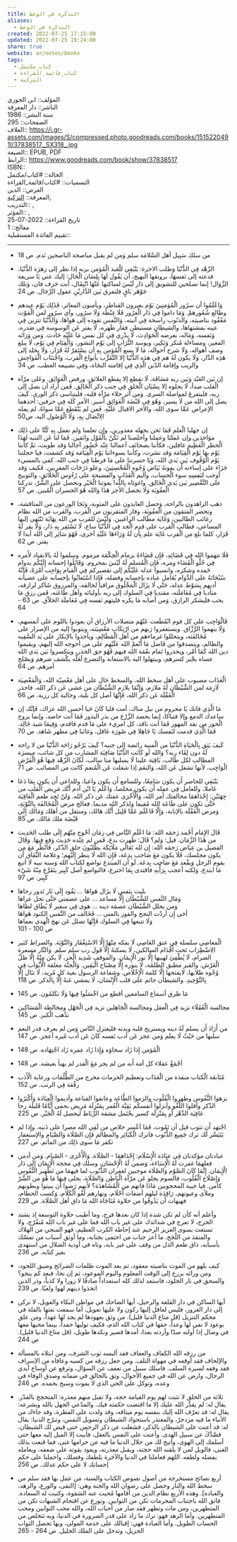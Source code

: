 ```yaml
---  
title: التذكرة في الوعظ  
aliases:  
  - التذكرة في الوعظ  
created: 2022-07-25 17:15:00  
updated: 2022-07-25 19:24:00  
share: true  
website: ar/notes/books  
tags:  
  - كتاب_مكتمل  
  - كتاب_قائمة_القراءة  
  - التزكية  
---  
```

  
  
  
المؤلف:: ابن الجوزي  
الناشر:: دار المعرفة  
سنة النشر::  1986  
الصفحات:: 295  
الغلاف:: <https://i.gr-assets.com/images/S/compressed.photo.goodreads.com/books/1515220491l/37838517._SX318_.jpg>  
الصيغة:: EPUB, PDF  
الرابط:: <https://www.goodreads.com/book/show/37838517>  
ISBN::  
الحالة:: #كتاب/مكتمل  
التسميات:: #كتاب/قائمة_القراءة  
الغرض:: الدين  
المعرفة:: [التزكية](%D9%85%D9%84%D8%A7%D8%AD%D8%B8%D8%A7%D8%AA%20%D8%AF%D9%88%D8%B1%D8%A9%20%D9%81%D9%82%D9%87%20%D8%A7%D9%84%D9%86%D9%81%D8%B3/%D8%A7%D9%84%D8%AA%D8%B2%D9%83%D9%8A%D8%A9.md),  
التدريب::  ,  
المؤثر::  ,  
تاريخ القراءة:: 2022-07-25  
معالج:: 1  
تقييم الفائدة المستقبلية::  
  
---  
  
- من سلك سَبِيل أهل السَّلامَة سلم وَمن لم يقبل مناصحة الناصحين نَدم. ص 18  
  
- الزّهْد فِي الدُّنْيَا وَطلب الاخرة: يَنْبَغِي للْعَبد الْمُؤمن بربه إذا نظر إلى زهرَة الدُّنْيَا، فدعته إلى نَفسهَا، برونقها البهيج، أن يَقُول لَهَا بِلِسَان الْحَال: إليك عني يَا سريعة الزَّوَال! إنما تصلحين للتشويق إلى دَار لَيْسَ لساكنها عَنْهَا انْتِقَال، أنت خزف فان، وَتلك جَوْهَر بَاقٍ فلتفرق بَين الدَّاريْنِ عقول الرِّجَال. ص 24  
  
- وَاعْلَمُوا أن سرُور الْمُؤمنِينَ يَوْم يعبرون القناطر، ويأمنون المعاثر، فَذَلِك يَوْم عيدهم وطالع شُعُورهمْ. وَمَا داموا فِي دَار الْغرُور فَلَا غِبْطَة وَلَا سرُور، وأي سرُور لمن الْمَوْت مَعْقُود بناصيته، والذنُوب راسخة فِي آنيته، وَالنَّفس تقوده إلى هَواهَا، وَالدُّنْيَا تتزين فِي عينه بمشتهاها، والشيطان مستبطن فقار ظَهره، لَا يفتر عَن الوسوسة فِي صَدره، وَنَفسه، وَمَاله، بعرضه الْحَوَادِث، لَا يدْرِي فِي كل نفس مَا عَلَيْهِ حَادث. وَمن وَرَائه المغير، ومساءلة مُنكر وَنَكِير، ويوسد التُّرَاب إلى يَوْم النشور، وَالْقِيَام فِي يَوْم، لَا يبلغ وصف أهواله، وَلَا شرح أحواله، مَا لَا يسع الْمُؤمن بِهِ أن يسْتَقرّ لَهُ قَرَار، وَلَا يخلد إلى هَذِه الدَّار، وَلَا يكون لَهُ هم فِي هذه الدُّنْيَا إلا التَّقَرُّب بأنواع الْقرب، وَاجْتنَاب الْفَوَاحِش والريب وإقامة الدّين الَّذِي فِي إقامته النجَاة، وَفِي تضييعه العطب. ص 34  
  
- إن بَين العَبْد وَبَين ربه مَسَافَة، لَا تقطع إلا بِقطع العلائق، ورفض الْعَوَائِق. وعَلى مرْآة الْقلب صدأ، لَا يجلوه إلا نِسْيَان الْخلق فِي جنب ذكر الْخَالِق. فَمن أراد أن يصل إلى ربه، فليتفرغ لمواصلة السرى. وَمن آثر جلاء مرْآة قلبه، فليتناسى ذكر الورى. كَيفَ يصل إلى الله من لَا يسير، وَهُوَ فِي قَبْضَة الْعَوَائِق أسير. الأمر كُله فِي حرفين: أحدهما الإعراض عَمَّا سوى الله، والآخر الاقبال عَلَيْهِ. فَمن لم يَنْقَطِع عَمَّا سواهُ، لم يمله الِاتِّصَال بِهِ، وَلَا الْوُصُول اليه. ص50  
  
- إن جهلنا الْعلم فَمَا نَحن بجهله معذورين. وإن تعلمنا وَلم نعمل بِهِ كُنَّا على ذَلِك مؤاخذين.وإن عَملنَا وعملنا وأخلصنا لم نَكُنْ بالْقَوْل واثقين. فَمَا لنا عَن التنبه لهَذَا الْخطر الْعَظِيم غافلين، فكأننا بصحائف أعمالنا عِنْد حُضُور آجالنا وَقد طويت، ثمَّ كأننا يَوْم بهَا يَوْم الْقِيَامَة وَقد نشرت، وكأننا بسوءاتنا يَوْم الْقِيَامَة وَقد كشفت، فيا خجلتنا يَوْم الْوُقُوف بَين يَدي الله، وَيَا حسرتنا على مَا فرطنا فِي جنب الله. كفى بالمسيء جَزَاء على إساءته أن يفوتهُ بَيَاض وُجُوه الْمُحْسِنِينَ، وعلو دَرَجَات المقربين. فَكيف وَقد أوجب لنَفسِهِ سوء الْحساب، وأليم الْعَذَاب والفضيحة على رُءُوس الْخَلَائق، والتوبيخ على التَّقْصِير بَين يَدي الْخَالِق. واغوثاه بِاللَّه! يفوتنا الْخَيْر ونحصل على الشَّرّ، تدركنا الْعقُوبَة وَلَا نحصل اﻷجر هَذَا وَالله هُوَ الخسران الْمُبين. ص 57  
  
- ذهب الزاهدون بالراحة، وَحصل العابدون على المثوبة، وَنَجَا الورعون من المناقشة، وتحضر المتقون من الْعقُوبَة، وفاز المتقربون من الْقرب، والقرب من الله نظام رغائب الطالبين، وَغَايَة مطَالب الراغبين. وَلَيْسَ للقرب من الله نِهَايَة تَنْتَهِي إليها المساعي، فطالب الْقرب على قدم الْجد فِي الدُّنْيَا ساع، لَا تَسْتَقِر بِهِ دَار، وَلَا يقر لَهُ قَرَار، كلما بلغ من الْقرب غَايَة علم بِأَن لَهُ وَرَاءَهَا عَلَيْهِ أخرى، فَهُوَ سَائِر إلى الله أبدا لَا يفتر. ص 62  
  
- فَلَا تتهموا الله فِي قَضَائِهِ، فَإِن قَضَاءَهُ بزمام الْحِكْمَة مزموم. وسلموا لَهُ بالانقياد لأَمره فِي حُلْو الْقَضَاء ومره، فَإِن الْمُسلم لَهُ لَيْسَ بمحروم. وَقَابَلُوا إحسانه إِلَيْكُم بدوام حَمده وشكره، وانسبوا عدله عَلَيْكُم إلى تقصيركم فِي الْقيام بِوَاجِب أمْرَهْ، فَإِنَّهُ سُبْحَانَهُ على الدَّوَام يُعَامل عباده بإحسانه وفضله، فَإِذا اسْتَعانُوا بإحسانه على عصيانه أدبهم بِسَوْط عدله، حَتَّى لَا يزَال الْمَخْلُوق مراقبا لخالقه، والمرزوق شَاكر لرازقه، متأدبا فِي مُعَامَلَته، مقتديا فِي السلوك إلى ربه بأوليائه وأهل طَاعَته، فَمن رزق مَا يحب فليشكر الرازق، وَمن أصابه مَا يكره فليتهم نَفسه فِي مُعَاملَة الخلاّق. ص 63 - 64  
  
- فَالْوَاجِب على كل قوم انْقَطَعت عَنْهُم متصلات الأرزاق أن يعودوا باللوم على أنفسهم، وَلَا يتهموا الرَّزَّاق. ويستغفروا رَبهم من ارْتِكَاب مَعْصِيَته، ويتوبوا إليه من الإصرار على مُخَالفَته، ويتحللوا غرماءهم من أهل الْمَظَالِم، ويأخذوا بالإنكار على يَد السَّفِيه والظالم، ويتصدقوا من فَاضل مَا أنْعمْ الله عَلَيْهِم على من أحوجه الله إليهم، ويقيموا دين الله كَمَا أمْر، ويحذروا تَمام نعْمَة الله فيهم فَهُوَ حق الحذر، وينكسروا بَين يَدي الله عساه يجْبر كسرهم، ويبتهلوا اليه بالاستعانة والتضرع لَعَلَّه يكْشف ضرهم وَيصْلح أمرهم. ص 64  
  
- الْعَذَاب مصبوب على أهل سخط الله، والسخط حَال على أهل مَعْصِيّة الله، وَالْمَعْصِيَة لَازِمَة لمن الشَّيْطَان لَهُ ملازم، وَإِنَّمَا يلازم الشَّيْطَان من غشى عَن ذكر الله، فاحذر الْغَفْلَة عَن ذكر الله، فَإِنَّهَا أصل كل بلية، وجالبة كل رزية. ص 66  
  
- مَا الَّذِي فاتك يَا محروم من نيل مناك، أمت قلبا كَانَ حَيا أحسن الله عزاك، فَإنَّك إن ساعدك الدمع وإلا فتباكا، إنما يحصد الزَّرْع من بذر البذور فَمَا أنت حاصد، وإنما يروج الْحور من نقد المهور فَمَا أنت ناقد، كل امريء على مَا قدم فاقدم، وَفِيمَا شيد خَالِد. فَمَا الَّذِي قدمت لنَفسك يَا جَاهِلا فِي صُورَة عَاقل، وغائبا فِي مظهر شَاهد. ص 70  
  
- كَيفَ يَثِق بِالْحَيَاةِ الدُّنْيَا من الْمنية رائضة إلى جنبه؟ كَيفَ يَرْجُو رَاحَة الدُّنْيَا من لا راحة لَهُ دون لِقَاء ربه؟ وَالله لَو كَانَت الدُّنْيَا صَافِيَة المشارب من كل شائب، ميسرَة المطالب لكل طَالب، بَاقِيَة علينا لَا يسلبها منا سالب، لَكَانَ الزّهْد فِيهَا هُوَ الْفَرْض الْوَاجِب، لأنها تشغل عَن الله، وَالنعَم إذا شغلت عَن الْمُنعم كَانَت من المصائب. ص 71  
  
- يَنْبَغِي للحاضر أَن يكون سَامِعًا، وللسامع أَن يكون واعيا، وللداعي أَن يكون بِمَا دَعَا عَاملا، وللعامل فِي عمله أَن يكون مخلصا، وَاعْلَم يَا ابْن آدم أَنَّك مَرِيض الْقلب من جِهَتَيْنِ: إِحْدَاهمَا مخالفتك أَمر الله، وَالْأُخْرَى عفتك عَن ذكر الله. وَلنْ تَجِد طعم الْعَافِيَة حَتَّى تكون على طَاعَة الله مُقيما وَلذكر الله مديما. فعالج مرض الْمُخَالفَة بِالتَّوْبَةِ، وَمرض الْغَفْلَة بالإنابة، وَإِلَّا فَاعْلَم عَمَّا قَلِيل أَنَّك هَالك، ومنتقل من أهلك وَمَالك إِلَى قَبْضَة ملك مَالك. ص 85  
  
- قَالَ الإِمَام أَحْمد رَحمَه الله: مَا اعْلَم النَّاس فِي زمَان أحْوج مِنْهُم إِلَى طلب الحَدِيث من هَذَا الزَّمَان. قيل: وَلم؟ قَالَ: ظَهرت بدع، فَمن لم عِنْده حَدِيث وَقع فِيهَا. وَقَالَ الفضيل بن عِيَاض رَحمَه الله: إِن لله تَعَالَى مَلَائِكَة يطْلبُونَ حلق الذّكر، فَانْظُر مَعَ من يكون مجلسك، فَلَا يكون مَعَ صَاحب بِدعَة، فَإِن الله لَا ينظر إِلَيْهِم؛ وعلامة النِّفَاق أَن يقوم الرجل وَيقْعد مَعَ صَاحب بِدعَة. لَو أَن المبتدع تواضع لكتاب الله وَسنة نبيه لَا أتبع مَا ابتدع، وَلكنه أعجب بِرَأْيهِ فاقتدى بِمَا اخترع، فالتواضع أصل كَبِير يتَفَرَّع مِنْهُ شَيْء كَبِير. ص 97  
  
- بليت بِنَفس لَا يزَال هَواهَا ... يَقُود إِلَى نَار تَدور رحاها  
  وَمَال النَّفس للشَّيْطَان إِلَّا مساعد ... على عصمتي حَتَّى تحل عراها  
  وَمن يحلل الشَّيْطَان عصمَة دينه ... هوى فِي سعير لَا يُطَاق لظاها  
  أخي إِن أردْت النجح والفوز بالمنى ... فَخَالف من النَّفس الكنود هَواهَا  
  وَلَا تتبعها فِي السلوك فَإِنَّهَا تضلل عَن نهج الْهدى بعماها  
  ص 100 - 101  
  
- الْمعاصِي سلسلة فِي عنق العَاصِي لَا يفكه مِنْهَا إِلَّا الاسْتِغْفَار وَالتَّوْبَة. والصراط كثير الِاضْطِرَاب تَحت أَقْدَام السالكين، لَا يسكنهُ إِلَّا قَول رب سلم سلم. وَالنَّار مسعرة الضرام، لَا يُطْفِئ لهيبها إِلَّا نور الْإِيمَان. والموقف شَدِيد الْحر، لَا يكن مِنْهُ إِلَّا ظلّ الْعَرْش. والقبر مطبق الظلمَة، لَا ينوره إِلَّا مِصْبَاح الْيَقِين. وَالْجنَّة مغلقة الْأَبْوَاب فِي وُجُوه طلابها، لايفتحها إِلَّا كلمة الْإِخْلَاص. وشفاعة الرسول بغية كل مُرِيد، لَا تنَال إِلَّا بِالتَّوْحِيدِ. والشيطان جاثم على قلب الْإِنْسَان، لَا يمشي عَنهُ إِلَّا بِالذكر. ص 118  
  
- مَا طرق أسماع السامعين أقطع من اخْسَئُوا فِيهَا وَلَا تكَلمُون. ص 145  
  
- مجالسة الْعُقَلَاء تزيد فِي الْعقل ومجالسة الْجَاهِلين تزيد فِي الْجَهْل ومخالطة الْمَسَاكِين تذْهب الْكبر. ص 145  
  
- من أَرَادَ أَن يسلم لَهُ دينه ويستريح قلبه وبدنه فليعتزل النَّاس وَمن لم يعرف قدر النعم سلبها من حَيْثُ لَا يعلم وَمن عجز عَن أدب نَفسه كَانَ عَن أدب غَيره أعجز. ص 147  
  
- الْمُؤمن إِذا زَاد سخاؤه وَإِذا زَاد عمره زَاد اجْتِهَاده. ص 148  
  
- أجْمَعْ عقلاء كل أمة أَنه من لم يجر مَعَ الْقدر لم يهنأ بعيشه. ص 148  
  
- مُتَابعَة الْكتاب منقذة من الْعَذَاب وتعظيم الحرمات مخرج من الظُّلُمَات ورعاية الْأَدَب رفْعَة فِي الرتب. ص 152  
  
- نزهوا النُّفُوس وطهروا الْقُلُوب والزموا الطَّاعَة وعانقوا القناعة وأديموا الْعِبَادَة وَأَكْثرُوا الذّكر وأقلوا اللَّغْو وأنزلوا أَنفسكُم بَقِيَّة الْعُمر بِمَنْزِلَة مَرِيض بحمى أَيَّامًا قَليلَة رجا عَافِيَة الدَّهْر أَو بِمَنْزِلَة كسير يحْتَمل مشقة الرِّبَاط ليحصل لَهُ الْجَبْر. ص 225  
  
- اجْتهد أَن تتوب قبل أن تَمُوت، فَمَا أعْسر خلاص من لَقِي الله مصرا على ذَنبه. وإِذا لم يَتَيَسَّر لَك ترك جَمِيع الذُّنُوب فاترك الْكَبَائِر والمظالم فَإِن الصَّلَاة وَالصِّيَام والإستغفار تكفر مَا سوى ذَلِك من المأثم. ص 227  
  
- عبادتان مؤكدتان فِي عبَادَة الْإِسْلَام: إِحْدَاهمَا - الصَّلَاة. وَالْأُخْرَى - الصّيام. وَمن أدمن فعلهمَا غفرت لَهُ الْإِسَاءَة، وَضمن لَهُ الْإِحْسَان، وسلك فِي محجة الْإِيمَان إِلَى دَار الْإِيمَان. إِنَّمَا كَانَ الصَّوْم وَالصَّلَاة موجبين لغفران الذُّنُوب لما فيهمَا من تَطْهِير النُّفُوس وَإِصْلَاح الْقُلُوب، فالصوم يجلو عَن مرْآة الْبَاطِن وَالصَّلَاة، يجلى فِيهَا مَا هُوَ من الشَّرّ كامن. فيا خيبة المحجوبين مَاذَا فاتهم من الْمُشَاهدَة؟ لأَنهم رَضوا أَن يبيتوا وبطونهم وملأى وعيونهم، رَاقِدَة ليلهم أضغاث أَحْلَام، ونهارهم لَغْو الْكَلَام، وَكسب الحطام، فهيهات أَن يَذُوقُوا من حلاوة مُنَاجَاة الله مَا ذاق أهل الصَّلَاة. ص 229  
  
- وأعلم أنه كأن لم تكن شدة إذا كان بعدها فرج، وما أطيب حلاوة التوسعة إذ يشتد الحرج، لا تعرج في شدائدك على غير باب الله فما على غير باب الله مُنفْرّج، ولا تستغث بسوى العزيز الرحيم عند إحاطة الكرب العظيم، فهو المنجي من الهلاك والمنقذ من اللْجَج. ما أعز جناب من احتمى بجنابه، وما أوثق أسباب من تمسّك بأسبابه، ذاق طعم الذل من وقف على غير بابه، وتاه في أودية الضلال من استهدى بغير كتابه.  ص 236  
  
- كيف يلهو من الموت بناصيته معقود، ثم بعد الموت ظلمات الضرائح وضيق اللحود، ومن ورائه برزخ إلى الوقت المعلوم واليوم الموعود، ثم إن نجا، فبعد كم ينجو؟ والسحق في نار الخلود، فاستعد لذلك كله استعداداً صادقًا لا زورا ولا كذباً، وذر الذين اتخذوا دينهم لهوا ولعبًا. ص 239  
  
- أيها الساكن في دار القلعة والرحيل، أيها الضاحك في مواطن البكاء والعويل، لا تركن إلى دار الغرور، فليس لعاقل إليها ركون ولا عليها تعويل، أما سمعت نعتها بالقلة في محكم التنزيل (قل متاع الدنيا قليل). من وثق بعهودها لم يجد لها عهداً، ومن علق بوعود لا تفي لها وعداً، حقها في كتاب الله الذم، فكيف توليها حمداً، بينما محبها معها في وصال إذا أولته صدّا وأردته بعدا، أمدها قصير ونكدها طويل، (قل متاع الدنيا قليل). ص 244  
  
- من رزقه الله الكفاف والعفاف فقد ألبسه ثوب الشرف، ومن ابتلاه بالمسألة والإلحاف فقد أوقعه في مهواة التلف. ومن جعل رزقه من كسبه وعافاه من الإسراف فقد وفقه لسيرة السلف. فاسلك سبيل من تعفف عن السؤال، وترفع عن أوساخ أيدي الرجال، وارض عن الله في جميع الأحوال، وثق بالخالق في ضمانه وصدق الوفاء في وعده، وتوكل على الحي الذي لا يموت وسبح بحمده. ص 246  
  
- ثلاثة من الخلق لا تثبت لهم يوم القيامة حجة، ولا تقبل منهم معذرة: المتحجج بالقدّر. يقال له: لم يقدِّر الله عليك إلا ما اقتضت حكمته فيك. والمدّعي الجهل بالله وبشرعه: يقال له: قد تعرّف الله إليك بنفسه يوم ميثاقه، وقد ولدت على الفطرة، وقد جاءك من الأنباء ما فيه مزدجرٌ، والمعتذر باستحواذ الشيطان وتسويل النفس، وتبرّج الدنيا: يقال له: قد أعنت على الشيطان بالذكر، فشغلت عن ذكر الرحمن حتى قيض لك الشيطان، فصَّدَّكَ عن سبيل الهدى. وأعنت على النفس بالعقل، فأبيت إلا الميل إليه معها حتى أسلمك إلى الهوى، وأتيح لك من حلال الدنيا ما فيه عن حرامها غنى، فما قنعت بذلك الغنى، فالويل لمن لا يلقنه الله حجته، ويقبل معذرته، ويعود بقوته على ضعفه، ويعامله بفضله ولطفه. اللهم فعاملنا في الدنيا والآخرة بلطفك وفضلك، واحملنا على حكم إحسانك لا على حكم عدلك. ص 256  
  
- أربع نصائح مستخرجة من أصول نصوص الكتاب والسنة، من عمل بها فقد سلم من سخط الله والنار وحصل على رضوان الله والجنة وهي: [التقى، والورع، والزهد، والعبادة]. وهذه الأربع نظام الدين من أقامها مُحيت عنه الشقوة، وكتبت له السعادة. فاتق الله باجتناب المحرمات تكن من التوابين. وتورع عن اقتحام الشبهات تكن من المتطهرين، ومن مات وتطهر  فقد صار من أحباب الله، والله محب التوابين ومحب المتطهرين. وأما الزهد فهو: ترك ما زاد على قدر الضرورة في الدنيا، وبه تتخلص من الحساب الطويل. وأما العبادة فهي: إقبالك على خدمة المولى، وبها تحصل الثواب الجزيل، وتدخل على الملك الجليل. ص 264 - 265  
